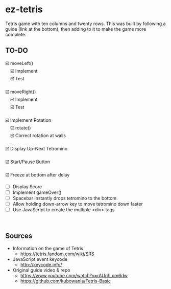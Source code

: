 # ez-tetris
Tetris game with ten columns and twenty rows.
This was built by following a guide (link at the bottom), then
adding to it to make the game more complete.
<br>

## TO-DO
:ballot_box_with_check: moveLeft()<br>
&nbsp;&nbsp;&nbsp;&nbsp;:ballot_box_with_check: Implement<br> 
&nbsp;&nbsp;&nbsp;&nbsp;:ballot_box_with_check: Test<br>
<br>
:ballot_box_with_check: moveRight()<br>
&nbsp;&nbsp;&nbsp;&nbsp;:ballot_box_with_check: Implement<br>
&nbsp;&nbsp;&nbsp;&nbsp;:ballot_box_with_check: Test<br>
<br>
:ballot_box_with_check: Implement Rotation<br>
&nbsp;&nbsp;&nbsp;&nbsp;:ballot_box_with_check: rotate()<br>
&nbsp;&nbsp;&nbsp;&nbsp;:ballot_box_with_check: Correct rotation at walls<br>
<br>
:ballot_box_with_check: Display Up-Next Tetromino<br>
<br>
:ballot_box_with_check: Start/Pause Button<br>
<br>
:ballot_box_with_check: Freeze at bottom after delay
- [ ] Display Score
- [ ] Implement gameOver()
- [ ] Spacebar instantly drops tetromino to the bottom
- [ ] Allow holding down-arrow key to move tetromino down faster
- [ ] Use JavaScript to create the multiple \<div\> tags
<br>

## Sources
- Information on the game of Tetris
    - https://tetris.fandom.com/wiki/SRS
- JavaScript event keycode
    - http://keycode.info/
- Original guide video & repo
    - https://www.youtube.com/watch?v=rAUn1Lom6dw
    - https://github.com/kubowania/Tetris-Basic